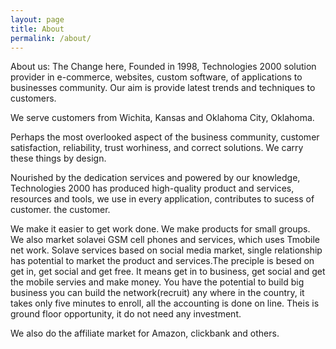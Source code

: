 ```yaml
---
layout: page
title: About
permalink: /about/
---
```



About us:
The Change here, Founded in 1998, Technologies 2000 solution provider in e-commerce, websites, custom software, of applications to businesses community. Our aim is provide latest trends and techniques to customers. 

We serve customers from Wichita, Kansas and Oklahoma City, Oklahoma.

Perhaps the most overlooked aspect of the business community, customer satisfaction, reliability, trust worhiness, and correct solutions. We carry these things by design. 

Nourished by the dedication services and powered by our knowledge, Technologies 2000 has produced high-quality product and services, resources and tools, we use in every application, contributes to sucess of customer. the customer. 

We make it easier to get work done. We make products for small groups. 
We also market solavei GSM cell phones and services, which uses Tmobile net work. Solave services based on social media market, single relationship has potential to market the product and services.The preciple is besed on get in, get social and get free. It means get in to business, get social and get the mobile servies and make money. You have the potential to build big business you can build the network(recruit) any where in the country, it takes only five minutes to enroll, all the accounting is done on line. Theis is ground floor opportunity, it do not need any investment.

We also do the affiliate market for Amazon, clickbank and others.


